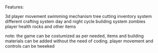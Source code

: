 Features:

3d player movement
swimming mechanism
tree cutting
inventory system
different
crafting system
day and night cycle
building system
zombies
player health
rocks and other items

note: the game can be costumized as per needed, items and building materials can be added without the need of coding. player movement and controls can be tweeked

